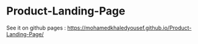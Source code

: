 # Product-Landing-Page

See it on github pages : https://mohamedkhaledyousef.github.io/Product-Landing-Page/


